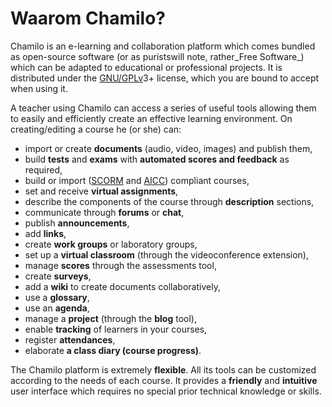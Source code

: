 # Waarom Chamilo?

Chamilo is an e-learning and collaboration platform which comes bundled as open-source software \(or as puristswill note, rather_Free Software_\) which can be adapted to educational or professional projects. It is distributed under the [GNU/](http://fr.wikipedia.org/wiki/Licence_publique_générale_GNU)[GPL](http://fr.wikipedia.org/wiki/Licence_publique_générale_GNU)[v](http://fr.wikipedia.org/wiki/Licence_publique_générale_GNU)3+ license, which you are bound to accept when using it.

A teacher using Chamilo can access a series of useful tools allowing them to easily and efficiently create an effective learning environment. On creating/editing a course he \(or she\) can:

* import or create **documents** \(audio, video, images\) and publish them,
* build **tests** and **exams** with **automated scores and feedback** as required,
* build or import \([SCORM](http://fr.wikipedia.org/wiki/Sharable_Content_Object_Reference_Model) and [AICC](http://fr.wikipedia.org/wiki/Aviation_Industry_CBT_Committee)\) compliant courses,
* set and receive **virtual assignments**,
* describe the components of the course through **description** sections,
* communicate through **forums** or **chat**,
* publish **announcements**,
* add **links**,
* create **work groups** or laboratory groups,
* set up a **virtual classroom** \(through the videoconference extension\),
* manage **scores** through the assessments tool,
* create **surveys**,
* add a **wiki** to create documents collaboratively,
* use a **glossary**,
* use an **agenda**,
* manage a **project** \(through the **blog** tool\),
* enable **tracking** of learners in your courses,
* register **attendances**,
* elaborate **a class diary \(course progress\)**.

The Chamilo platform is extremely **flexible**. All its tools can be customized according to the needs of each course. It provides a **friendly** and **intuitive** user interface which requires no special prior technical knowledge or skills.

